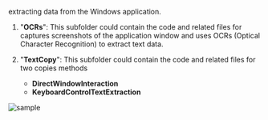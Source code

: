 extracting data from the Windows application. 

1.  "**OCRs**": This subfolder could contain the code and related files for captures screenshots of the application window and uses OCRs (Optical Character Recognition) to extract text data.
    
2.  "**TextCopy**": This subfolder could contain the code and related files for two copies methods 
	- **DirectWindowInteraction**
	- **KeyboardControlTextExtraction**

![sample](https://i.ibb.co/KVJDXmy/sample-keyboard.gif)

